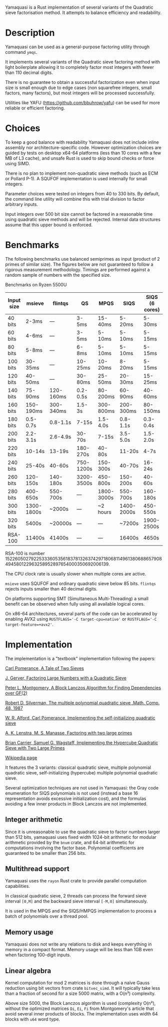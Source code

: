 Yamaquasi is a Rust implementation of several variants of the Quadratic sieve
factorisation method. It attempts to balance efficiency and readability.

# Description

Yamaquasi can be used as a general-purpose factoring utility through command `ymqs`.

It implements several variants of the Quadratic sieve factoring method with light
boilerplate allowing it to completely factor most integers with fewer than
110 decimal digits.

There is no guarantee to obtain a successful factorization even when input size
is small enough due to edge cases (non squarefree integers, small factors,
many factors), but most integers will be processed successfully.

Utilities like YAFU (https://github.com/bbuhrow/yafu) can be used for more
reliable or efficient factoring.

# Choices

To keep a good balance with readability Yamaquasi does not include inline assembly
nor architecture-specific code. However optimization choices are guided by tests
on desktop x64-64 platforms (less than 10 cores with a few MB of L3 cache), and
unsafe Rust is used to skip bound checks or force using SIMD.

There is no plan to implement non-quadratic sieve methods (such as ECM or Pollard P-1).
A SQUFOF implementation is used internally for small integers.

Parameter choices were tested on integers from 40 to 330 bits. By default, the command
line utility will combine this with trial division to factor arbitrary inputs.

Input integers over 500 bit size cannot be factored in a reasonable time
using quadratic sieve methods and will be rejected. Internal data structures
assume that this upper bound is enforced.

# Benchmarks

The following benchmarks use balanced semiprimes as input (product of 2 primes
of similar size). The figures below are not guaranteed to follow a rigorous
measurement methodology. Timings are performed against a random sample
of numbers with the specified size.

Benchmarks on Ryzen 5500U

|Input size| msieve  | flintqs |   QS    |  MPQS   |  SIQS   | SIQS (6 cores) |
| -------- | ------- | ------- | ------- | ------- | ------- | ------- |
|  40 bits |   2-3ms | —       |   3-5ms | 15-40ms |  5-20ms |   5-30ms|
|  60 bits |   4-6ms | —       |   3-5ms |  5-10ms |  5-10ms |   5-15ms|
|  80 bits |   5-8ms | —       |   6-8ms |  5-10ms |  5-10ms |   5-15ms|
| 100 bits | 30-35ms | —       | 10-25ms | 10-20ms |  8-20ms |   5-15ms|
| 120 bits | 40-50ms | —       | 30-80ms | 25-50ms |  20-30ms|  15-25ms|
| 140 bits | 75-90ms |120-160ms| 0.2-0.5s| 80-200ms|  60-90ms|  40-60ms|
| 160 bits |150-190ms|300-340ms|  1.5-3s |300-800ms|200-300ms| 80-150ms|
| 180 bits | 0.5-0.7s| 0.8-1.1s|   7-15s | 1.5-4.0s| 0.8-1.1s| 0.3-0.4s|
| 200 bits | 2.2-3.1s| 2.6-4.9s|  30-70s |   7-15s | 3.5-5.0s| 1.5-2.0s|
| 220 bits |  10-14s |  13-19s | 180-270s|  40-80s |  11-20s |    4-7s |
| 240 bits |  25-40s |  40-60s |750-1200s| 150-300s|  40-70s |  16-24s |
| 260 bits | 120-150s| 140-180s|3200-3500s|450-800s| 150-200s|  40-60s |
| 280 bits | 400-650s| 550-700s|    —    |1800-3000s| 550-700s | 160-180s |
| 300 bits |1300-1800s|  ~2000s |    —    | ~2 hours |1400-2000s| 450-550s |
| 320 bits | 5400s   | ~20000s |    —    |    —     |  ~7200s  |1900-2500s|
| RSA-100  | 11400s  |  41400s |    —    |    —     |  16400s  |  4650s |

RSA-100 is number 1522605027922533360535618378132637429718068114961380688657908494580122963258952897654000350692006139.

The CPU clock rate is usually slower when multiple cores are active.

`msieve` uses SQUFOF and ordinary quadratic sieve below 85 bits.
`flintqs` rejects inputs smaller than 40 decimal digits.

On platforms supporting SMT (Simultaneous Multi-Threading) a small benefit
can be observed when fully using all available logical cores.

On x86-64 architectures, several parts of the code can be accelerated
by enabling AVX2 using `RUSTFLAGS='-C target-cpu=native'`
or `RUSTFLAGS='-C target-feature=+avx2'`.

# Implementation

The implementation is a "textbook" implementation following the papers:

[Carl Pomerance, A Tale of Two Sieves
](https://www.ams.org/notices/199612/pomerance.pdf)

[J. Gerver, Factoring Large Numbers with a Quadratic Sieve
](https://www.jstor.org/stable/2007781)

[Peter L. Montgomery, A Block Lanczos Algorithm for Finding Dependencies over GF(2)
](https://doi.org/10.1007/3-540-49264-X_9)

[Robert D. Silverman, The multiple polynomial quadratic sieve
,Math. Comp. 48, 1987](https://doi.org/10.1090/S0025-5718-1987-0866119-8)

[W. R. Alford, Carl Pomerance, Implementing the self-initializing quadratic sieve
](https://math.dartmouth.edu/~carlp/implementing.pdf)

[A. K. Lenstra, M. S. Manasse, Factoring with two large primes
](https://doi.org/10.1090/S0025-5718-1994-1250773-9)

[Brian Carrier, Samuel G. Wagstaff, Implementing the Hypercube Quadratic Sieve
with Two Large Primes](https://homes.cerias.purdue.edu/~ssw/qs4.pdf)

[Wikipedia page](https://en.wikipedia.org/wiki/Quadratic_sieve)

It features the 3 variants: classical quadratic sieve, multiple polynomial
quadratic sieve, self-initializing (hypercube) multiple polynomial
quadratic sieve.

Several optimization techniques are not used in Yamaquasi: the Gray code enumeration
for SIQS polynomials is not used (instead a base 16 representation avoids excessive
initialization cost), and the formulas avoiding a few inner products in Block Lanczos
are not implemented.

## Integer arithmetic

Since it is unreasonable to use the quadratic sieve to factor numbers larger
than 512 bits, yamaquasi uses fixed width 1024-bit arithmetic for
modular arithmetic provided by the `bnum` crate, and 64-bit arithmetic
for computations involving the factor base. Polynomial coefficients are
guaranteed to be smaller than 256 bits.

## Multithread support

Yamaquasi uses the `rayon` Rust crate to provide parallel computation capabilities.

In classical quadratic sieve, 2 threads can process the forward sieve
interval `[0,M]` and the backward sieve interval `[-M,0]` simultaneously.

It is used in the MPQS and the SIQS/HMPQS implementation to process a batch
of polynomials over a thread pool.

## Memory usage

Yamaquasi does not write any relations to disk and keeps everything in memory
in a compact format. Memory usage will be less than 1GB even when factoring
100-digit inputs.

## Linear algebra

Kernel computation for mod 2 matrices is done through a naïve Gauss reduction
using bit vectors from crate `bitvec_simd`. It will typically take less than
a fraction of second for a size 5000 matrix, with a O(n³) complexity.

Above size 5000, the Block Lanczos algorithm is used (complexity O(n²), without
the optimized matrices `Di`, `Ei`, `Fi` from Montgomery's article that avoid
several inner products of blocks.
The implementation uses width 64 blocks with `u64` word type.

